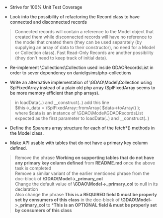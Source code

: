 * Strive for 100% Unit Test Coverage

* Look into the possibility of refactoring the Record class to have connected and disconnected records
> Connected records will contain a reference to the Model object that created them while disconnected records will have no reference to the model that created them 
> (they can be used separately (by supplying an array of data to their constructor), no need for a Model or Collection class). 
> Fast Read-Only Records are another possibility (they don't need to keep track of initial data).

* Re-implement \Collections\Collection used inside GDAORecordsList in order to sever dependency on danielgsims/php-collections

* Write an alternative implementation of \GDAO\Model\Collection using SplFixedArray instead of a plain old php array (SplFixedArray seems to be more memory efficient than php arrays). 
> in loadData(..) and __construct(..) add this line   
> $this->_data = \SplFixedArray::fromArray( $data->toArray() );   
> where $data is an instance of \GDAO\Model\GDAORecordsList expected as the first parameter to loadData(..) and __construct(..) 

* Define the $params array structure for each of the fetch*() methods in the Model class.

* Make API usable with tables that do not have a primary key column defined.
> Remove the phrase **Working on supporting tables that do not have any primary key column defined** from **README.md** once the above task is completed   
> Remove a similar variant of the earlier mentioned phrase from the doc-block of **\GDAO\Model->_primary_col**   
> Change the default value of **\GDAO\Model->_primary_col** to null in its declaration      
> Also change the phrase **This is a REQUIRED field & must be properly set by 
> consumers of this class** in the doc-block of **\GDAO\Model->_primary_col** to
> ***This is an OPTIONAL field & must be properly set by consumers of this class**

